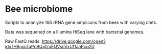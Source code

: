 # Bee microbiome
Scripts to ananlyze 16S rRNA gene amplicons from bees with varying diets.

Data was sequened on a Illumina HiSeq lane with bacterial genomes.

Raw FastQ reads: https://drive.google.com/open?id=1H8pxuTaPo9Qpl2uEQVsnVxUf1aaPcp2U
